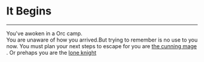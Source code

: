 # It Begins
---

You've awoken in a Orc camp.  
You are unaware of how you arrived.But trying to remember is no use to you now. You must plan your next steps to escape for you are 
 [the cunning mage ](escapesm.md). Or prehaps you are the [lone knight](knightescape.md)